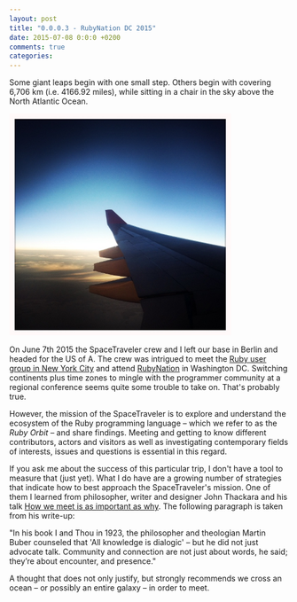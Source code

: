 ```yaml
---
layout: post
title: "0.0.0.3 - RubyNation DC 2015"
date: 2015-07-08 0:0:0 +0200
comments: true
categories:
---
```


Some giant leaps begin with one small step. Others begin with covering 6,706 km (i.e. 4166.92 miles), while sitting in a chair in the sky above the North Atlantic Ocean.

<img src="/images/travel/washington.jpg" alt="Over the North Atlantic Ocean" width="400" height="400">

On June 7th 2015 the SpaceTraveler crew and I left our base in Berlin and headed for the US of A.
The crew was intrigued to meet the [Ruby user group in New York City](www.meetup.com/NYC-rb/) and attend [RubyNation](http://www.rubynation.org/) in Washington DC.
Switching continents plus time zones to mingle with the programmer community at a regional conference seems quite some trouble to take on. That's probably true.</br>

However, the mission of the SpaceTraveler is to explore and understand the ecosystem of the Ruby programming language – which we refer to as the *Ruby Orbit* – and share findings.
Meeting and getting to know different contributors, actors and visitors as well as investigating contemporary fields of interests, issues and questions is essential in this regard.

If you ask me about the success of this particular trip, I don't have a tool to measure that (just yet). What I do have are a growing number of strategies that indicate how to best approach the SpaceTraveler's mission. One of them I learned from philosopher, writer and designer John Thackara and his talk [How we meet is as important as why](http://www.doorsofperception.com/learning-institutions/presence-and-encounter-how-we-meet-is-as-important-as-why/). The following paragraph is taken from his write-up: </br>

"In his book I and Thou in 1923, the philosopher and theologian Martin Buber counseled that 'All knowledge is dialogic'  – but he did not just advocate talk. Community and connection are not just about words, he said;  they’re about encounter, and presence."

A thought that does not only justify, but strongly recommends we cross an ocean – or possibly an entire galaxy – in order to meet.
